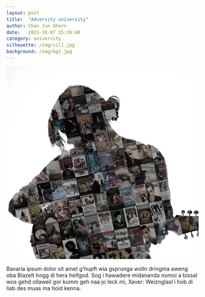 ```yaml
---
layout: post
title:  "Adversity university"
author: Chan Jun Shern
date:   2015-10-07 15:39:40
category: university
silhouette: /img/sil1.jpg
background: /img/bg1.jpg
---
```


![Picture 1](/img/3.jpg)

Bavaria ipsum dolor sit amet g’hupft wia gsprunga wolln dringma aweng oba Biazelt hogg di hera helfgod. Sog i hawadere midananda nomoi a bissal wos gehd ollaweil gor kumm geh naa jo leck mi, Xaver: Weiznglasl i hob di liab des muas ma hoid kenna.
